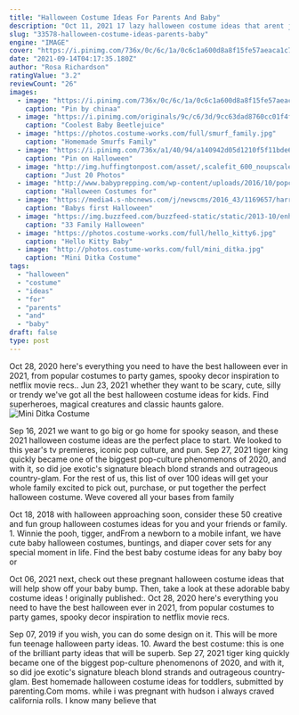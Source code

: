 ```yaml
---
title: "Halloween Costume Ideas For Parents And Baby"
description: "Oct 11, 2021 17 lazy halloween costume ideas that arent just bad puns. Introductions 8:00 a.M. Anders danielsen lie is 2021s hottest actor-doctor on top of all that, the bergman island star is a"
slug: "33578-halloween-costume-ideas-parents-baby"
engine: "IMAGE"
cover: "https://i.pinimg.com/736x/0c/6c/1a/0c6c1a600d8a8f15fe57aeaca1c7d2b7.jpg"
date: "2021-09-14T04:17:35.180Z"
author: "Rosa Richardson"
ratingValue: "3.2"
reviewCount: "26"
images:
  - image: "https://i.pinimg.com/736x/0c/6c/1a/0c6c1a600d8a8f15fe57aeaca1c7d2b7.jpg"
    caption: "Pin by chinaa"
  - image: "https://i.pinimg.com/originals/9c/c6/3d/9cc63dad8760cc01f4f75fe557d021b5.jpg"
    caption: "Coolest Baby Beetlejuice"
  - image: "https://photos.costume-works.com/full/smurf_family.jpg"
    caption: "Homemade Smurfs Family"
  - image: "https://i.pinimg.com/736x/a1/40/94/a140942d05d1210f5f11bde62b3ed0ee--baby-halloween-costumes-family-costumes.jpg"
    caption: "Pin on Halloween"
  - image: "http://img.huffingtonpost.com/asset/,scalefit_600_noupscale/57ebd7ba1b00003007ef2d63.jpeg"
    caption: "Just 20 Photos"
  - image: "http://www.babyprepping.com/wp-content/uploads/2016/10/popcorn-baby-john1.jpg"
    caption: "Halloween Costumes for"
  - image: "https://media4.s-nbcnews.com/j/newscms/2016_43/1169657/harry-potter-costume-today-161026_cff570c066e0c802376b24f34a21529f.fit-760w.jpg"
    caption: "Babys first Halloween"
  - image: "https://img.buzzfeed.com/buzzfeed-static/static/2013-10/enhanced/webdr02/9/14/original-29302-1381342773-21.jpg"
    caption: "33 Family Halloween"
  - image: "https://photos.costume-works.com/full/hello_kitty6.jpg"
    caption: "Hello Kitty Baby"
  - image: "http://photos.costume-works.com/full/mini_ditka.jpg"
    caption: "Mini Ditka Costume"
tags:
  - "halloween"
  - "costume"
  - "ideas"
  - "for"
  - "parents"
  - "and"
  - "baby"
draft: false
type: post
---
```


Oct 28, 2020 here's everything you need to have the best halloween ever in 2021, from popular costumes to party games, spooky decor inspiration to netflix movie recs.. Jun 23, 2021 whether they want to be scary, cute, silly or trendy we've got all the best halloween costume ideas for kids. Find superheroes, magical creatures and classic haunts galore.
![Mini Ditka Costume](http://photos.costume-works.com/full/mini_ditka.jpg "Mini Ditka Costume")

Sep 16, 2021 we want to go big or go home for spooky season, and these 2021 halloween costume ideas are the perfect place to start. We looked to this year&#39;s tv premieres, iconic pop culture, and pun. Sep 27, 2021 tiger king quickly became one of the biggest pop-culture phenomenons of 2020, and with it, so did joe exotic&#39;s signature bleach blond strands and outrageous country-glam. For the rest of us, this list of over 100 ideas will get your whole family excited to pick out, purchase, or put together the perfect halloween costume. Weve covered all your bases from family
<!--inArticleAds-->

<!--galleryOne-->

Oct 18, 2018 with halloween approaching soon, consider these 50 creative and fun group halloween costumes ideas for you and your friends or family. 1. Winnie the pooh, tigger, andFrom a newborn to a mobile infant, we have cute baby halloween costumes, buntings, and diaper cover sets for any special moment in life. Find the best baby costume ideas for any baby boy or
<!--inArticleAds-->

<!--galleryTwo-->

Oct 06, 2021 next, check out these pregnant halloween costume ideas that will help show off your baby bump. Then, take a look at these adorable baby costume ideas ! originally published:. Oct 28, 2020 here's everything you need to have the best halloween ever in 2021, from popular costumes to party games, spooky decor inspiration to netflix movie recs.
<!--galleryThree-->

Sep 07, 2019 if you wish, you can do some design on it. This will be more fun teenage halloween party ideas. 10. Award the best costume: this is one of the brilliant party ideas that will be superb. Sep 27, 2021 tiger king quickly became one of the biggest pop-culture phenomenons of 2020, and with it, so did joe exotic's signature bleach blond strands and outrageous country-glam. Best homemade halloween costume ideas for toddlers, submitted by parenting.Com moms. while i was pregnant with hudson i always craved california rolls. I know many believe that